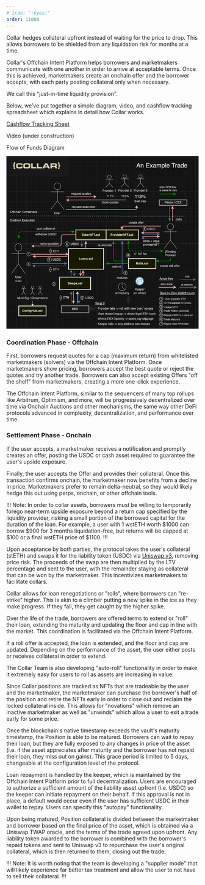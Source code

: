 ```yaml
---
# icon: ":eyes:"
order: 11000
---
```


Collar hedges collateral upfront instead of waiting for the price to drop. This allows borrowers to be shielded from any liquidation risk for months at a time.

Collar's Offchain Intent Platform helps borrowers and marketmakers communicate with one another in order to arrive at acceptable terms. Once this is achieved, marketmakers create an onchain offer and the borrower accepts, with each party posting collateral only when necessary.

We call this "just-in-time liquidity provision".

Below, we’ve put together a simple diagram, video, and cashflow tracking spreadsheet which explains in detail how Collar works.

[Cashflow Tracking Sheet](https://docs.google.com/spreadsheets/d/1lqiA0cenlmkuer_e1YZHTPq0dOYr5d7rGd3WFy3ix1w/edit?usp=sharing)

Video (under construction)

Flow of Funds Diagram

![](/static/collarintentflow.png)

### Coordination Phase - Offchain

First, borrowers request quotes for a cap (maximum return) from whitelisted marketmakers (solvers) via the Offchain Intent Platform. Once marketmakers show pricing, borrowers accept the best quote or reject the quotes and try another trade. Borrowers can also accept existing Offers "off the shelf" from marketmakers, creating a more one-click experience.

The Offchain Intent Platform, similar to the sequencers of many top rollups like Arbitrum, Optimism, and more, will be progressively decentralized over time via Onchain Auctions and other mechanisms, the same way other DeFi protocols advanced in complexity, decentralization, and performance over time.

### Settlement Phase - Onchain

If the user accepts, a marketmaker receives a notification and promptly creates an offer, posting the USDC or cash asset required to guarantee the user's upside exposure.

Finally, the user accepts the Offer and provides their collateral. Once this transaction confirms onchain, the marketmaker now benefits from a decline in price. Marketmakers prefer to remain delta-neutral, so they would likely hedge this out using perps, onchain, or other offchain tools.

!!!
Note: In order to collar assets, borrowers must be willing to temporarily forego near-term upside exposure beyond a return cap specified by the liquidity provider, risking a small portion of the borrowed capital for the duration of the loan. For example, a user with 1 wstETH worth $1000 can borrow $900 for 3 months liquidation-free, but returns will be capped at $100 or a final wstETH price of $1100.
!!!

Upon acceptance by both parties, the protocol takes the user's collateral (stETH) and swaps it for the liability token (USDC) via [Uniswap v3](https://docs.uniswap.org/), removing price risk. The proceeds of the swap are then multiplied by the LTV percentage and sent to the user, with the remainder staying as collateral that can be won by the marketmaker. This incentivizes marketmakers to facilitate collars.

Collar allows for loan renegotiations or "rolls", where borrowers can "re-strike" higher. This is akin to a climber putting a new spike in the ice as they make progress. If they fall, they get caught by the higher spike.

Over the life of the trade, borrowers are offered terms to extend or "roll" their loan, extending the maturity and updating the floor and cap in line with the market. This coordination is facilitated via the Offchain Intent Platform.

If a roll offer is accepted, the loan is extended, and the floor and cap are updated. Depending on the performance of the asset, the user either posts or receives collateral in order to extend.

The Collar Team is also developing "auto-roll" functionality in order to make it extremely easy for users to roll as assets are increasing in value.

Since Collar positions are tracked as NFTs that are tradeable by the user and the marketmaker, the marketmaker can purchase the borrower's half of the position and retire the NFTs early in order to close out and reclaim the locked collateral inside. This allows for "novations" which remove an inactive marketmaker as well as "unwinds" which allow a user to exit a trade early for some price.

Once the blockchain's native timestamp exceeds the vault's maturity timestamp, the Position is able to be matured. Borrowers can wait to repay their loan, but they are fully exposed to any changes in price of the asset (i.e. if the asset appreciates after maturity and the borrower has not repaid their loan, they miss out on gains). This grace period is limited to 5 days, changeable at the configuration level of the protocol.

Loan repayment is handled by the keeper, which is maintained by the Offchain Intent Platform prior to full decentralization. Users are encouraged to authorize a sufficient amount of the liability asset upfront (i.e. USDC) so the keeper can initiate repayment on their behalf. If this approval is not in place, a default would occur even if the user has sufficient USDC in their wallet to repay. Users can specify this "autopay" functionality.

Upon being matured, Position collateral is divided between the marketmaker and borrower based on the final price of the asset, which is obtained via a Uniswap TWAP oracle, and the terms of the trade agreed upon upfront. Any liability token awarded to the borrower is combined with the borrower's repaid tokens and sent to Uniswap v3 to repurchase the user's original collateral, which is then returned to them, closing out the trade.

!!!
Note: It is worth noting that the team is developing a "supplier mode" that will likely experience far better tax treatment and allow the user to not have to sell their collateral.
!!!
